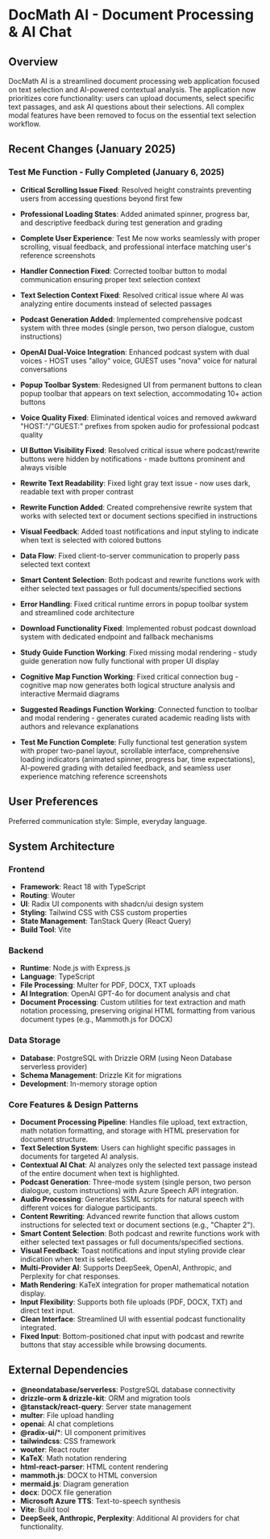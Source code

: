 # DocMath AI - Document Processing & AI Chat

## Overview

DocMath AI is a streamlined document processing web application focused on text selection and AI-powered contextual analysis. The application now prioritizes core functionality: users can upload documents, select specific text passages, and ask AI questions about their selections. All complex modal features have been removed to focus on the essential text selection workflow.

## Recent Changes (January 2025)

### Test Me Function - Fully Completed (January 6, 2025)
- **Critical Scrolling Issue Fixed**: Resolved height constraints preventing users from accessing questions beyond first few
- **Professional Loading States**: Added animated spinner, progress bar, and descriptive feedback during test generation and grading
- **Complete User Experience**: Test Me now works seamlessly with proper scrolling, visual feedback, and professional interface matching user's reference screenshots
- **Handler Connection Fixed**: Corrected toolbar button to modal communication ensuring proper text selection context

- **Text Selection Context Fixed**: Resolved critical issue where AI was analyzing entire documents instead of selected passages
- **Podcast Generation Added**: Implemented comprehensive podcast system with three modes (single person, two person dialogue, custom instructions)
- **OpenAI Dual-Voice Integration**: Enhanced podcast system with dual voices - HOST uses "alloy" voice, GUEST uses "nova" voice for natural conversations
- **Popup Toolbar System**: Redesigned UI from permanent buttons to clean popup toolbar that appears on text selection, accommodating 10+ action buttons
- **Voice Quality Fixed**: Eliminated identical voices and removed awkward "HOST:"/"GUEST:" prefixes from spoken audio for professional podcast quality
- **UI Button Visibility Fixed**: Resolved critical issue where podcast/rewrite buttons were hidden by notifications - made buttons prominent and always visible
- **Rewrite Text Readability**: Fixed light gray text issue - now uses dark, readable text with proper contrast
- **Rewrite Function Added**: Created comprehensive rewrite system that works with selected text or document sections specified in instructions
- **Visual Feedback**: Added toast notifications and input styling to indicate when text is selected with colored buttons
- **Data Flow**: Fixed client-to-server communication to properly pass selected text context
- **Smart Content Selection**: Both podcast and rewrite functions work with either selected text passages or full documents/specified sections
- **Error Handling**: Fixed critical runtime errors in popup toolbar system and streamlined code architecture
- **Download Functionality Fixed**: Implemented robust podcast download system with dedicated endpoint and fallback mechanisms
- **Study Guide Function Working**: Fixed missing modal rendering - study guide generation now fully functional with proper UI display
- **Cognitive Map Function Working**: Fixed critical connection bug - cognitive map now generates both logical structure analysis and interactive Mermaid diagrams
- **Suggested Readings Function Working**: Connected function to toolbar and modal rendering - generates curated academic reading lists with authors and relevance explanations
- **Test Me Function Complete**: Fully functional test generation system with proper two-panel layout, scrollable interface, comprehensive loading indicators (animated spinner, progress bar, time expectations), AI-powered grading with detailed feedback, and seamless user experience matching reference screenshots

## User Preferences

Preferred communication style: Simple, everyday language.

## System Architecture

### Frontend
- **Framework**: React 18 with TypeScript
- **Routing**: Wouter
- **UI**: Radix UI components with shadcn/ui design system
- **Styling**: Tailwind CSS with CSS custom properties
- **State Management**: TanStack Query (React Query)
- **Build Tool**: Vite

### Backend
- **Runtime**: Node.js with Express.js
- **Language**: TypeScript
- **File Processing**: Multer for PDF, DOCX, TXT uploads
- **AI Integration**: OpenAI GPT-4o for document analysis and chat
- **Document Processing**: Custom utilities for text extraction and math notation processing, preserving original HTML formatting from various document types (e.g., Mammoth.js for DOCX)

### Data Storage
- **Database**: PostgreSQL with Drizzle ORM (using Neon Database serverless provider)
- **Schema Management**: Drizzle Kit for migrations
- **Development**: In-memory storage option

### Core Features & Design Patterns
- **Document Processing Pipeline**: Handles file upload, text extraction, math notation formatting, and storage with HTML preservation for document structure.
- **Text Selection System**: Users can highlight specific passages in documents for targeted AI analysis.
- **Contextual AI Chat**: AI analyzes only the selected text passage instead of the entire document when text is highlighted.
- **Podcast Generation**: Three-mode system (single person, two person dialogue, custom instructions) with Azure Speech API integration.
- **Audio Processing**: Generates SSML scripts for natural speech with different voices for dialogue participants.
- **Content Rewriting**: Advanced rewrite function that allows custom instructions for selected text or document sections (e.g., "Chapter 2").
- **Smart Content Selection**: Both podcast and rewrite functions work with either selected text passages or full documents/specified sections.
- **Visual Feedback**: Toast notifications and input styling provide clear indication when text is selected.
- **Multi-Provider AI**: Supports DeepSeek, OpenAI, Anthropic, and Perplexity for chat responses.
- **Math Rendering**: KaTeX integration for proper mathematical notation display.
- **Input Flexibility**: Supports both file uploads (PDF, DOCX, TXT) and direct text input.
- **Clean Interface**: Streamlined UI with essential podcast functionality integrated.
- **Fixed Input**: Bottom-positioned chat input with podcast and rewrite buttons that stay accessible while browsing documents.

## External Dependencies

- **@neondatabase/serverless**: PostgreSQL database connectivity
- **drizzle-orm & drizzle-kit**: ORM and migration tools
- **@tanstack/react-query**: Server state management
- **multer**: File upload handling
- **openai**: AI chat completions
- **@radix-ui/***: UI component primitives
- **tailwindcss**: CSS framework
- **wouter**: React router
- **KaTeX**: Math notation rendering
- **html-react-parser**: HTML content rendering
- **mammoth.js**: DOCX to HTML conversion
- **mermaid.js**: Diagram generation
- **docx**: DOCX file generation
- **Microsoft Azure TTS**: Text-to-speech synthesis
- **Vite**: Build tool
- **DeepSeek, Anthropic, Perplexity**: Additional AI providers for chat functionality.
